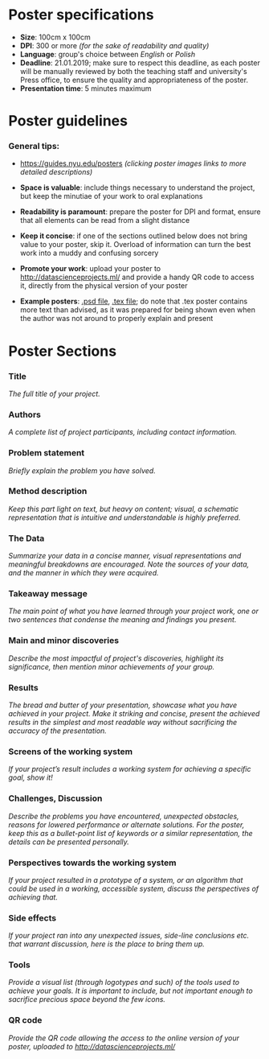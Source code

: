 # Poster specifications

* **Size**: 100cm x 100cm
* **DPI**: 300 or more *(for the sake of readability and quality)*
* **Language**: group's choice between *English* or *Polish*
* **Deadline**: 21.01.2019; make sure to respect this deadline, as each poster will be manually reviewed by both the teaching staff and university's Press office, to ensure the quality and appropriateness of the poster.
* **Presentation time**: 5 minutes maximum

# Poster guidelines

### General tips:   

* https://guides.nyu.edu/posters *(clicking poster images links to more detailed descriptions)*

* **Space is valuable**: include things necessary to understand the project, but keep the minutiae of your work to oral explanations

* **Readability is paramount**: prepare the poster for <number> DPI and <size> format, ensure that all elements can be read from a slight distance

* **Keep it concise**: if one of the sections outlined below does not bring value to your poster, skip it. Overload of information can turn the best work into a muddy and confusing sorcery

* **Promote your work**: upload your poster to http://datascienceprojects.ml/ and provide a handy QR code to access it, directly from the physical version of your poster

* **Example posters**: [.psd file](poster_example_psd.7z), [.tex file](poster_example_tex.zip); do note that .tex poster contains more text than advised, as it was prepared for being shown even when the author was not around to properly explain and present

# Poster Sections

### Title
*The full title of your project.*

### Authors
*A complete list of project participants, including contact information.*

### Problem statement
*Briefly explain the problem you have solved.*

### Method description
*Keep this part light on text, but heavy on content; visual, a schematic representation that is intuitive and understandable is highly preferred.*

### The Data
*Summarize your data in a concise manner, visual representations and meaningful breakdowns are encouraged. Note the sources of your data, and the manner in which they were acquired.*

### Takeaway message
*The main point of what you have learned through your project work, one or two sentences that condense the meaning and findings you present.*

### Main and minor discoveries
*Describe the most impactful of project's discoveries, highlight its significance, then mention minor achievements of your group.*

### Results
*The bread and butter of your presentation, showcase what you have achieved in your project. Make it striking and concise, present the achieved results in the simplest and most readable way without sacrificing the accuracy of the presentation.*

### Screens of the working system 
*If your project’s result includes a working system for achieving a specific goal, show it!*

### Challenges, Discussion
*Describe the problems you have encountered, unexpected obstacles, reasons for lowered performance or alternate solutions. For the poster, keep this as a bullet-point list of keywords or a similar representation, the details can be presented personally.*

### Perspectives towards the working system
*If your project resulted in a prototype of a system, or an algorithm that could be used in a working, accessible system, discuss the perspectives of achieving that.*

### Side effects
*If your project ran into any unexpected issues, side-line conclusions etc. that warrant discussion, here is the place to bring them up.*

### Tools
*Provide a visual list (through logotypes and such) of the tools used to achieve your goals. It is important to include, but not important enough to sacrifice precious space beyond the few icons.*

### QR code
*Provide the QR code allowing the access to the online version of your poster, uploaded to http://datascienceprojects.ml/*
